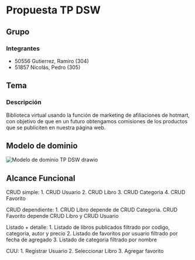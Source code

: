 # Propuesta TP DSW

## Grupo
### Integrantes
* 50556 Gutierrez, Ramiro (304)
* 51857 Nicolás, Pedro (305)

## Tema
### Descripción
Biblioteca virtual usando la función de marketing de afiliaciones de hotmart, con objetivo de que en un futuro obtengamos comisiones de los productos que se publiciten en nuestra página web.

## Modelo de dominio
![Modelo de dominio TP DSW drawio](https://github.com/Gutilolo/TP-DSW-2024/assets/133457577/abe3fccb-7b74-4448-aa01-715f8d29ae69)

## Alcance Funcional

CRUD simple:          1. CRUD Usuario
                      2. CRUD Libro
                      3. CRUD Categoria
                      4. CRUD Favorito

CRUD dependiente:     1. CRUD Libro depende de CRUD Categoria. CRUD Favorito depende CRUD Libro y CRUD Usuario

Listado + detalle:   	1. Listado de libros publicados filtrado por codigo, categoria, autor y precio 
                      2. Listado de favoritos por usuario filtrado por fecha de agregado
                      3. Listado de categoria filtrado por nombre
                    
CUU:                  1. Registrar Usuario
                      2. Seleccionar Libro
                      3. Agregar favorito
                      




